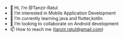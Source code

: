 - 👋 Hi, I’m @Tanzir-Ratul
- 👀 I’m interested in Mobile Application Development 
- 🌱 I’m currently learning java and flutter,kotlin
- 💞️ I’m looking to collaborate on Android development
- 📫 How to reach me (tanzir.ratul@gmail.com)

<!---
Tanzir-Ratul/Tanzir-Ratul is a ✨ special ✨ repository because its `README.md` (this file) appears on your GitHub profile.
You can click the Preview link to take a look at your changes.
--->

